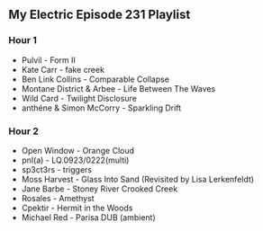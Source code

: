 ## My Electric Episode 231 Playlist

### Hour 1
* Pulvil - Form II
* Kate Carr - fake creek
* Ben Link Collins - Comparable Collapse
* Montane District & Arbee - Life Between The Waves
* Wild Card - Twilight Disclosure
* anthéne & Simon McCorry - Sparkling Drift

### Hour 2
* Open Window - Orange Cloud
* pnl(a) - LQ.0923/0222(multi)
* sp3ct3rs - triggers
* Moss Harvest - Glass Into Sand (Revisited by Lisa Lerkenfeldt)
* Jane Barbe - Stoney River Crooked Creek
* Rosales - Amethyst
* Cpektir - Hermit in the Woods
* Michael Red - Parisa DUB (ambient)
